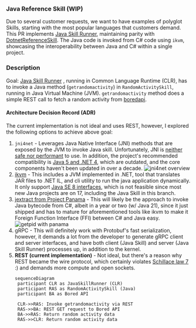 ### Java Reference Skill (WIP)

Due to several customer requests, we want to have examples of polyglot Skills, starting with the most popular languages that customers demand. This PR implements [Java Skill Runner](https://github.com/craigomatic/semantic-kernel/blob/arbitrary-language-skills/samples/dotnet/JavaSkillRunner/Program.cs#L37), maintaining parity with [DotnetReferenceSkill](https://github.com/craigomatic/semantic-kernel/blob/arbitrary-language-skills/samples/dotnet/DotnetReferenceSkill/RandomActivitySkill.cs#L13). The Java code is invoked from C# code using `ikvm`, showcasing the interoperability between Java and C# within a single project.


### Description
Goal: [Java Skill Runner](https://github.com/craigomatic/semantic-kernel/blob/arbitrary-language-skills/samples/dotnet/JavaSkillRunner/Program.cs#L37) , running in Common Language Runtime (CLR), has to invoke a Java method (`getrandomactivity`) in `RandomActivitySkill`, running in Java Virtual Machine (JVM). `getrandomactivity` method does a simple REST call to fetch a random activity from [boredapi](https://www.boredapi.com/api/activity).

#### Architecture Decision Record (ADR)

The current implementation is not ideal and uses REST, however, I explored the following options to achieve above goal:

1. `jni4net` - Leverages Java Native Interface (JNI) methods that are exposed by the JVM to invoke Java skill. Unfortunately, JNI is [neither safe nor performant](https://developer.okta.com/blog/2022/04/08/state-of-ffi-java#java-native-interface-jni) to use. In addition, the project's recommended compatibility is [Java 5 and .NET 4](https://github.com/jni4net/jni4net#how-to-build-this-solution-on-windows), which are outdated, and the core components haven't been updated in over a decade.
   ![jni4net overview](http://jni4net.com/pics/jni4net-overview.png)
2. [ikvm](https://github.com/ikvm-revived/ikvm#run-java-applications-with-net) - This includes a JVM implemented in .NET, tool that translates JAR files to .NET IL, and cli utility to run the java application dynamically. It only support [Java SE 8 interfaces](https://github.com/ikvm-revived/ikvm#support), which is not feasible since most new Java projects are on 17, including the Java Skill in this branch.
3. [jextract from Project Panama](https://developer.okta.com/blog/2022/04/08/state-of-ffi-java#panama) - This will likely be the approach to invoke Java bytecode from C#, albeit in a year or two (w/ Java 21), since it just shipped and has to mature for aforementioned tools like ikvm to make it Foreign Function Interface (FFI) between C# and Java easy.
   ![getpid with panama](https://developer.okta.com/assets-jekyll/blog/state-of-ffi-java/panama-getpid-7b4f72ad08ccd1a024f4953dc7a08d3d983edee281611589a8ff12d23f63738c.png)
4. gRPC - This will definitely work with Protobuf's fast serialization, however, it demands a lot from the developer to generate gRPC client and server interfaces, and have both client (Java Skill) and server (Java Skill Runner) processes up, in addition to the kernel.
5. **REST (current implementation)** - Not ideal, but there's a reason why REST became the wire protocol, which certainly violates [Schillace law 7](https://learn.microsoft.com/en-us/semantic-kernel/howto/schillacelaws#consider-the-future-of-this-decidedly-semantic-ai) :) and demands more compute and open sockets.
   ```mermaid
   sequenceDiagram
    participant CLR as JavaSkillRunner (CLR)
    participant RAS as RandomActivitySkill (Java)
    participant BA as Bored API
   
    CLR->>RAS: Invoke getrandomactivity via REST
    RAS->>BA: REST GET request to Bored API
    BA->>RAS: Return random activity data
    RAS->>CLR: Return random activity data
   ```
